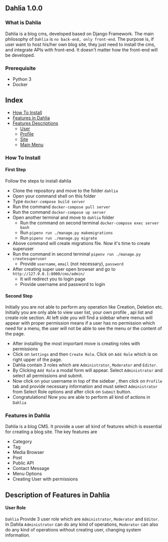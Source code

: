 ## Dahlia 1.0.0

### What is Dahlia
Dahlia is a blog cms, developed based on Django Framework. The main philosophy of `Dahlia` is `no back-end, only front-end`. The purpose is, if user want to host his/her own blog site, they just need to install the cms, and integrate APIs with front-end. It doesn't matter how the front-end will be developed. 

### Prerequisite
* Python 3
* Docker

## Index

* [How To Install](https://github.com/farhapartex/dahlia#how-to-install)
* [Features in Dahlia](https://github.com/farhapartex/dahlia#features-in-dahlia)
* [Features Descriptions](https://github.com/farhapartex/dahlia#description-of-features-in-dahlia)
  * [User](https://github.com/farhapartex/dahlia#user)
  * [Profile](https://github.com/farhapartex/dahlia#profile)
  * [Site](https://github.com/farhapartex/dahlia#site)
  * [Main Menu](https://github.com/farhapartex/dahlia#main-menu)

### How To Install

#### First Step
Follow the steps to install dahlia

* Clone the repository and move to the folder `dahlia`
* Open your command shell on this folder
* Type `docker-compose build server`
* Run the command `docker-compose pull server`
* Run the command `docker-compose up server`
* Open another terminal and move to `dahlia` folder
  * Run the command on second terminal `docker-compose exec server bash`
  * Run `pipenv run ./manage.py makemigrations`
  * Run `pipenv run ./manage.py migrate`
* Above command will create migrations file. Now it's time to create superuser
* Run the command in second terminal `pipenv run ./manage.py createsuperuser`
  * Provide `username`, `email` (not necessary), `password` 
* After creating super user open browser and go to `http://127.0.0.1:8000/cms/admin/`
  * It will redirect you to login page
  * Provide username and password to login

#### Second Step
Initially you are not able to perform any operation like Creation, Deletion etc. Initially you are only able to view user list, your own profile , api list and create role section. At left side you will find a sidebar where menus will appear with proper permission means if a user has no permission which need for a menu, the user will not be able to see the menu or the content of the page.

* After installing the most important move is creating roles with permissions
* Click on `Settings` and then `Create Role`. Click on `Add Role` which is on right upper of the page. 
* Dahlia contain 3 roles which are `Administrator`, `Moderator` and `Editor`.
* By Clicking `Add Role` a modal form will appear. Select `Administrator` and select all permissions and submit. 
* Now click on your username in top of the sidebar , then click on `Profile` tab and provide necessary information and must select `Administrator` from Select Role options and after click on `Submit` button.
* Congratulations! Now you are able to perform all kind of actions in `Dahlia`

### Features in Dahlia

Dahlia is a blog CMS. It provide a user all kind of features which is essential for creating a blog site. The key features are
* Category
* Tag
* Media Browser
* Post
* Public API
* Contact Message
* Menu Options
* Creating User with permissions

## Description of Features in Dahlia

#### User Role
`Dahlia` Provide 3 user role which are `Administrator`, `Moderator` and `Editor`. In Dahlia `Administrator` can do any kind of operations, `Moderator` can also do any kind of operations without creating user, changing system information.
